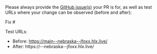 Please always provide the [GitHub issue(s)](../issues) your PR is for, as well as test URLs where your change can be observed (before and after):

Fix #<gh-issue-id>

Test URLs:
- Before: https://main--nebraska--jfoxx.hlx.live/
- After: https://<branch>--nebraska--jfoxx.hlx.live/
